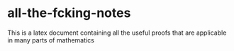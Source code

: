 # all-the-fcking-notes
This is a latex document containing all the useful proofs that are applicable in many parts of mathematics
